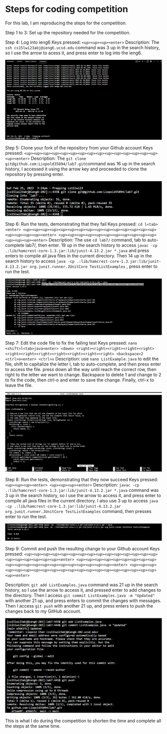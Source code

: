 # **Steps for coding competition**
For this lab, I am reproducing the steps for the competition.

Step 1 to 3: Set up the repository needed for the competition.

Step 4: Log into ieng6
Keys pressed: `<up><up><up><enter>`
Description: The `ssh cs15lwi23abj@ieng6.ucsd.edu` command was 3 up in the search history, so I use the arrow to acess it, and press enter to log into the ieng6.
  
![](https://github.com/Liopold35894/cse15l-lab-reports/blob/main/step%204.png?raw=true)

Step 5: Clone your fork of the repository from your Github account
Keys pressed: `<up><up><up><up><up><up><up><up><up><up><up><up><up><up><up><up><enter>`
Description: The `git clone git@github.com:Liopold35894/lab7.git`command was 16 up in the search history,  I accessed it using the arrow key and proceeded to clone the repository by pressing enter.

![](https://github.com/Liopold35894/cse15l-lab-reports/blob/main/step%205.png?raw=true)
  
Step 6: Run the tests, demonstrating that they fail
Keys pressed: `cd l<tab><enter> <up><up><up><up><up><up><up><up><up><up><up><up><up><up><up><up><up><up><up><enter> <up><up><up><up><up><up><up><up><up><up><up><up><up><up><enter>`
Description: The use `cd lab7/` command, tab to auto-complete lab7/, then enter. 19 up in the search history to access `javac -cp .:lib/hamcrest-core-1.3.jar:lib/junit-4.13.2.jar *.java` 
and press enters to compile all java files in the current directory. Then 14 up in the search history to access `java -cp .:lib/hamcrest-core-1.3.jar:lib/junit-4.13.2.jar org.junit.runner.JUnitCore TestListExamples`
, press enter to run the test.
  
![](https://github.com/Liopold35894/cse15l-lab-reports/blob/main/step%206.png?raw=true)

Step 7: Edit the code file to fix the failing test
Keys pressed: `nano <shift>l<tab>java<enter> <down> <right><right><right><right><right><right><right><right><right><right><right><right> <backspace>2 <ctrl>o<enter> <ctrl>x`
Description: use `nano ListExample.java` to edit the file, shift to capitalize the letter l, tab to auto-complete, and then press enter to access the file. press down all the way until reach the correct row, then right to the letter we want to change. 
Backspace to delete 1 and change to 2 to fix the code, then ctrl-o and enter to save the change. Finally, ctrl-x to leave the file. 

![](https://github.com/Liopold35894/cse15l-lab-reports/blob/main/step%207.png?raw=true)
  
Step 8: Run the tests, demonstrating that they now succeed
Keys pressed: `<up><up><up><enter> <up><up><up><enter>`
Description: `javac -cp .:lib/hamcrest-core-1.3.jar:lib/junit-4.13.2.jar *.java` command was 3 up in the search history, so I use the arrow to access it, and press enter to compile all java files in the current directory. 
I also use 3 up to access `java -cp .:lib/hamcrest-core-1.3.jar:lib/junit-4.13.2.jar org.junit.runner.JUnitCore TestListExamples` command, then presses enter to run the test. 

![](https://github.com/Liopold35894/cse15l-lab-reports/blob/main/step%208.png?raw=true)
  
Step 9: Commit and push the resulting change to your Github account
Keys pressed: `<up><up><up><up><up><up><up><up><up><up><up><up><up><up><up><up><up><up><up><up><up><enter> <up><up><up><up><up><up><up><up><up><up><up><up><up><up><up><up><up><up><up><up><up><enter> <up><up><up><up><up><up><up><up><up><up><up><up><up><up><up><up><up><up><up><up><up><enter>`

Description: `git add ListExamples.java` command was 21 up in the search history, so I use the arrow to access it, and pressed enter to add changes to the directory. Then I access `git commit ListExamples.java -m "Updated"` with another 21 up, and press enters to commit the changes with messages. Then I access `git push` with another 21 up, and press enters to push the changes back to my GitHub account.

![](https://github.com/Liopold35894/cse15l-lab-reports/blob/main/step%209.png?raw=true)

This is what I do during the competition to shorten the time and complete all the steps at the same time. 
